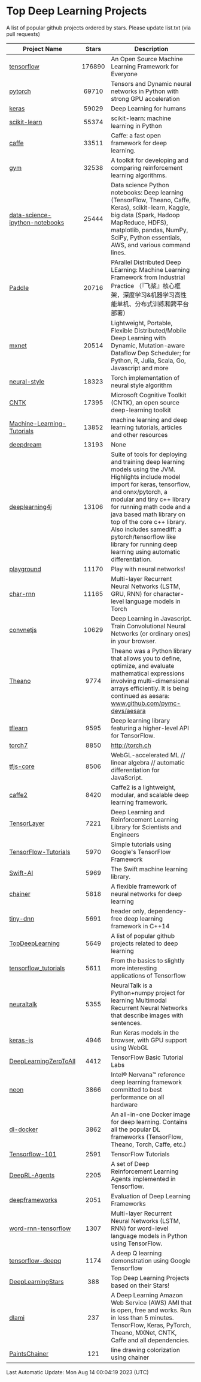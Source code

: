 # Top Deep Learning Projects
A list of popular github projects ordered by stars.
Please update list.txt (via pull requests)

|Project Name| Stars | Description |
| ---------- |:-----:| ----------- |
| [tensorflow](https://github.com/tensorflow/tensorflow) | 176890 | An Open Source Machine Learning Framework for Everyone |
| [pytorch](https://github.com/pytorch/pytorch) | 69710 | Tensors and Dynamic neural networks in Python with strong GPU acceleration |
| [keras](https://github.com/keras-team/keras) | 59029 | Deep Learning for humans |
| [scikit-learn](https://github.com/scikit-learn/scikit-learn) | 55374 | scikit-learn: machine learning in Python |
| [caffe](https://github.com/BVLC/caffe) | 33511 | Caffe: a fast open framework for deep learning. |
| [gym](https://github.com/openai/gym) | 32538 | A toolkit for developing and comparing reinforcement learning algorithms. |
| [data-science-ipython-notebooks](https://github.com/donnemartin/data-science-ipython-notebooks) | 25444 | Data science Python notebooks: Deep learning (TensorFlow, Theano, Caffe, Keras), scikit-learn, Kaggle, big data (Spark, Hadoop MapReduce, HDFS), matplotlib, pandas, NumPy, SciPy, Python essentials, AWS, and various command lines. |
| [Paddle](https://github.com/PaddlePaddle/Paddle) | 20716 | PArallel Distributed Deep LEarning: Machine Learning Framework from Industrial Practice （『飞桨』核心框架，深度学习&机器学习高性能单机、分布式训练和跨平台部署） |
| [mxnet](https://github.com/apache/mxnet) | 20514 | Lightweight, Portable, Flexible Distributed/Mobile Deep Learning with Dynamic, Mutation-aware Dataflow Dep Scheduler; for Python, R, Julia, Scala, Go, Javascript and more |
| [neural-style](https://github.com/jcjohnson/neural-style) | 18323 | Torch implementation of neural style algorithm |
| [CNTK](https://github.com/microsoft/CNTK) | 17395 | Microsoft Cognitive Toolkit (CNTK), an open source deep-learning toolkit |
| [Machine-Learning-Tutorials](https://github.com/ujjwalkarn/Machine-Learning-Tutorials) | 13852 | machine learning and deep learning tutorials, articles and other resources  |
| [deepdream](https://github.com/google/deepdream) | 13193 | None |
| [deeplearning4j](https://github.com/deeplearning4j/deeplearning4j) | 13106 | Suite of tools for deploying and training deep learning models using the JVM. Highlights include model import for keras, tensorflow, and onnx/pytorch, a modular and tiny c++ library for running math code and a java based math library on top of the core c++ library. Also includes samediff: a pytorch/tensorflow like library for running deep learning using automatic differentiation. |
| [playground](https://github.com/tensorflow/playground) | 11170 | Play with neural networks! |
| [char-rnn](https://github.com/karpathy/char-rnn) | 11165 | Multi-layer Recurrent Neural Networks (LSTM, GRU, RNN) for character-level language models in Torch |
| [convnetjs](https://github.com/karpathy/convnetjs) | 10629 | Deep Learning in Javascript. Train Convolutional Neural Networks (or ordinary ones) in your browser. |
| [Theano](https://github.com/Theano/Theano) | 9774 | Theano was a Python library that allows you to define, optimize, and evaluate mathematical expressions involving multi-dimensional arrays efficiently. It is being continued as aesara: www.github.com/pymc-devs/aesara |
| [tflearn](https://github.com/tflearn/tflearn) | 9595 | Deep learning library featuring a higher-level API for TensorFlow. |
| [torch7](https://github.com/torch/torch7) | 8850 | http://torch.ch |
| [tfjs-core](https://github.com/tensorflow/tfjs-core) | 8506 | WebGL-accelerated ML // linear algebra // automatic differentiation for JavaScript. |
| [caffe2](https://github.com/facebookarchive/caffe2) | 8420 | Caffe2 is a lightweight, modular, and scalable deep learning framework. |
| [TensorLayer](https://github.com/tensorlayer/TensorLayer) | 7221 | Deep Learning and Reinforcement Learning Library for Scientists and Engineers  |
| [TensorFlow-Tutorials](https://github.com/nlintz/TensorFlow-Tutorials) | 5970 | Simple tutorials using Google's TensorFlow Framework |
| [Swift-AI](https://github.com/Swift-AI/Swift-AI) | 5969 | The Swift machine learning library. |
| [chainer](https://github.com/chainer/chainer) | 5818 | A flexible framework of neural networks for deep learning |
| [tiny-dnn](https://github.com/tiny-dnn/tiny-dnn) | 5691 | header only, dependency-free deep learning framework in C++14 |
| [TopDeepLearning](https://github.com/aymericdamien/TopDeepLearning) | 5649 | A list of popular github projects related to deep learning |
| [tensorflow_tutorials](https://github.com/pkmital/tensorflow_tutorials) | 5611 | From the basics to slightly more interesting applications of Tensorflow |
| [neuraltalk](https://github.com/karpathy/neuraltalk) | 5355 | NeuralTalk is a Python+numpy project for learning Multimodal Recurrent Neural Networks that describe images with sentences. |
| [keras-js](https://github.com/transcranial/keras-js) | 4946 | Run Keras models in the browser, with GPU support using WebGL |
| [DeepLearningZeroToAll](https://github.com/hunkim/DeepLearningZeroToAll) | 4412 | TensorFlow Basic Tutorial Labs |
| [neon](https://github.com/NervanaSystems/neon) | 3866 | Intel® Nervana™ reference deep learning framework committed to best performance on all hardware |
| [dl-docker](https://github.com/floydhub/dl-docker) | 3862 | An all-in-one Docker image for deep learning. Contains all the popular DL frameworks (TensorFlow, Theano, Torch, Caffe, etc.) |
| [Tensorflow-101](https://github.com/sjchoi86/Tensorflow-101) | 2591 | TensorFlow Tutorials |
| [DeepRL-Agents](https://github.com/awjuliani/DeepRL-Agents) | 2205 | A set of Deep Reinforcement Learning Agents implemented in Tensorflow. |
| [deepframeworks](https://github.com/zer0n/deepframeworks) | 2051 | Evaluation of Deep Learning Frameworks |
| [word-rnn-tensorflow](https://github.com/hunkim/word-rnn-tensorflow) | 1307 | Multi-layer Recurrent Neural Networks (LSTM, RNN) for word-level language models in Python using TensorFlow. |
| [tensorflow-deepq](https://github.com/siemanko/tensorflow-deepq) | 1174 | A deep Q learning demonstration using Google Tensorflow |
| [DeepLearningStars](https://github.com/hunkim/DeepLearningStars) | 388 | Top Deep Learning Projects based on their Stars! |
| [dlami](https://github.com/ritchieng/dlami) | 237 | A Deep Learning Amazon Web Service (AWS) AMI that is open, free and works. Run in less than 5 minutes. TensorFlow, Keras, PyTorch, Theano, MXNet, CNTK, Caffe and all dependencies. |
| [PaintsChainer](https://github.com/taizan/PaintsChainer) | 121 | line drawing colorization using chainer |

Last Automatic Update: Mon Aug 14 00:04:19 2023 (UTC)
